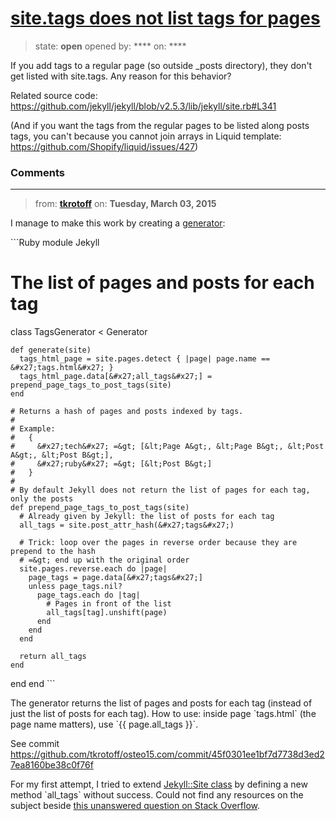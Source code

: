 # [site.tags does not list tags for pages](https://github.com/jekyll/jekyll-help/issues/279)

> state: **open** opened by: **** on: ****

If you add tags to a regular page (so outside _posts directory), they don&#x27;t get listed with site.tags. Any reason for this behavior?

Related source code: https://github.com/jekyll/jekyll/blob/v2.5.3/lib/jekyll/site.rb#L341

(And if you want the tags from the regular pages to be listed along posts tags, you can&#x27;t because you cannot join arrays in Liquid template: https://github.com/Shopify/liquid/issues/427)

### Comments

---
> from: [**tkrotoff**](https://github.com/jekyll/jekyll-help/issues/279#issuecomment-77065015) on: **Tuesday, March 03, 2015**

I manage to make this work by creating a [generator](http://jekyllrb.com/docs/plugins/#generators):

&#x60;&#x60;&#x60;Ruby
module Jekyll

  # The list of pages and posts for each tag
  class TagsGenerator &lt; Generator

    def generate(site)
      tags_html_page = site.pages.detect { |page| page.name == &#x27;tags.html&#x27; }
      tags_html_page.data[&#x27;all_tags&#x27;] = prepend_page_tags_to_post_tags(site)
    end

    # Returns a hash of pages and posts indexed by tags.
    #
    # Example:
    #   {
    #     &#x27;tech&#x27; =&gt; [&lt;Page A&gt;, &lt;Page B&gt;, &lt;Post A&gt;, &lt;Post B&gt;],
    #     &#x27;ruby&#x27; =&gt; [&lt;Post B&gt;]
    #   }
    #
    # By default Jekyll does not return the list of pages for each tag, only the posts
    def prepend_page_tags_to_post_tags(site)
      # Already given by Jekyll: the list of posts for each tag
      all_tags = site.post_attr_hash(&#x27;tags&#x27;)

      # Trick: loop over the pages in reverse order because they are prepend to the hash
      # =&gt; end up with the original order
      site.pages.reverse.each do |page|
        page_tags = page.data[&#x27;tags&#x27;]
        unless page_tags.nil?
          page_tags.each do |tag|
            # Pages in front of the list
            all_tags[tag].unshift(page)
          end
        end
      end

      return all_tags
    end
  end
end
&#x60;&#x60;&#x60;

The generator returns the list of pages and posts for each tag (instead of just the list of posts for each tag).
How to use: inside page &#x60;tags.html&#x60; (the page name matters), use &#x60;{{ page.all_tags }}&#x60;.

See commit https://github.com/tkrotoff/osteo15.com/commit/45f0301ee1bf7d7738d3ed27ea8160be38c0f76f

For my first attempt, I tried to extend [Jekyll::Site class](https://github.com/jekyll/jekyll/blob/v2.5.3/lib/jekyll/site.rb) by defining a new method &#x60;all_tags&#x60; without success. Could not find any resources on the subject beside [this unanswered question on Stack Overflow](http://stackoverflow.com/questions/26853529).
